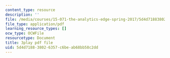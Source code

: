```yaml
---
content_type: resource
description: ''
file: /media/courses/15-071-the-analytics-edge-spring-2017/5d4d718838026357c6beab68bb58c2dd_lm_qReHVm0A.pdf
file_type: application/pdf
learning_resource_types: []
ocw_type: OCWFile
resourcetype: Document
title: 3play pdf file
uid: 5d4d7188-3802-6357-c6be-ab68bb58c2dd
---
```

